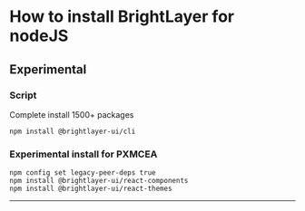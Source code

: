 # How to install BrightLayer for nodeJS
## Experimental

### Script

Complete install 1500+ packages
```
npm install @brightlayer-ui/cli
```

### Experimental install for PXMCEA
```
npm config set legacy-peer-deps true
npm install @brightlayer-ui/react-components
npm install @brightlayer-ui/react-themes
```

---

